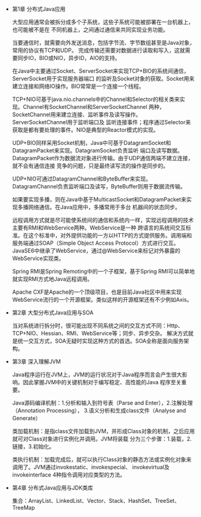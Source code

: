 - 第1章 分布式Java应用

    大型应用通常会被拆分成多个子系统，这些子系统可能被部署在一台机器上，也可能被不是在
    不同机器上，之间通过通信来共同实现业务功能。
    
    当要通信时，就需要向外发送消息，包括字节流、字节数组甚至是Java对象， 常用的协议有TCP和UDP。
    完成传输还需要对数据进行读取和写入，这就需要同步IO，BIO或NIO，异步ID，AIO的支持。
    
    在Java中主要通过Socket、ServerSocket来实现TCP+BIO的系统间通信，ServerSocket用于实现服务器端口
    的监听及Socket对象的获取。Socket用来建立连接和网络IO操作。BIO常常是一个连接一个线程。
    
    TCP+NIO可基于java.nio.channels中的Channel和Selector的相关类来实现。Channel有SocketChannel和ServerSocketChannel
    两种，SocketChannel用来建立连接、监听事件及读写操作。ServerSocketChannel用于监听端口及
    监听连接事件；程序通过Selector来获取是都有要处理的事件。NIO是典型的Reactor模式的实现。
    
    UDP+BIO同样采用Socket机制，Java中可基于DatagramSocket和DatagramPacket来实现。DatagramSocket负责监听
    端口及读写数据。DatagramPacket作为数据流对象进行传输。由于UDP通信两端不建立连接，就不会有通信连接
    竞争的问题，只是最终读写流的操作是同步的。
    
    UDP+NIO可通过DatagramChannel和ByteBuffer来实现。DatagramChannel负责监听端口及读写，ByteBuffer则用于数据流传输。
    
    如果要实现多播，则在Java中基于MulticastSocket和DatagramPacket来实现多播网络通信。在Java应用中，多播常用于多台
    机器间的状态同步。
    
    远程调用方式就是尽可能使系统间的通信和系统内一样，实现远程调用的技术主要有RMI和WebService两种。WebService是一种
    跨语言的系统间交互标准。在这个标准中，对外提供功能的一方以HTTP的方式提供服务。调用端和服务端通过SOAP（Simple Object
    Access Protocol）方式进行交互。JavaSE6中继承了WebService，通过@WebService来标记对外暴露的WebService实现类。
    
    Spring RMI是Spring Remoting中的一个子框架，基于Spring RMI可以简单地就实现RMI方式地Java远程调用。
    
    Apache CXF是Apache的一个顶级项目，也是目前Java社区中用来实现WebService流行的一个开源框架。类似这样的开源框架还有不少例如Axis。
    
- 第2章 大型分布式Java应用与SOA

    当对系统进行拆分时，很可能出现不同系统之间的交互方式不同：Http、TCP+NIO、Hessian、RMI、WebService等；同步、异步交杂。
    解决方式就是统一交互方式，SOA无疑时实现这种方式的首选。SOA全称是面向服务架构。
    
- 第3章 深入理解JVM
    
    Java程序运行在JVM上，JVM的运行状况对于Java程序而言会产生很大影响。因此掌握JVM中的关键机制对于编写稳定、高性能的Java
    程序至关重要。
    
    Java源码编译机制：1.分析和输入到符号表（Parse and Enter），2.注解处理（Annotation Processing），
    3.语义分析和生成class文件（Analyse and Generate）
    
    类加载机制：是指class文件加载到JVM，并形成Class对象的机制，之后应用就可对Class对象进行实例化并调用。JVM将装载
    分为三个步骤：1.装载，2.链接，3.初始化。
    
    类执行机制：加载完成后，就可以执行Class对象的静态方法或实例化对象来调用了。JVM通过invokestatic、invokespecial、
    invokevirtual及invokeinterface 4种指令调用对应类型的方法。
    
- 第4章 分布式Java应用与JDK类库

    集合：ArrayList、LinkedList、Vector、Stack、HashSet、TreeSet、TreeMap